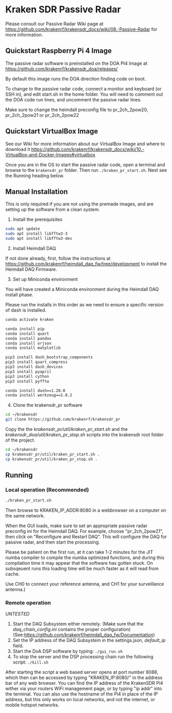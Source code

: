 # Kraken SDR Passive Radar

Please consult our Passive Radar Wiki page at https://github.com/krakenrf/krakensdr_docs/wiki/08.-Passive-Radar for more information.

## Quickstart Raspberry Pi 4 Image

The passive radar software is preinstalled on the DOA PI4 Image at https://github.com/krakenrf/krakensdr_doa/releases/

By default this image runs the DOA direction finding code on boot.

To change to the passive radar code, connect a monitor and keyboard (or SSH in), and edit start.sh in the home folder. You will need to comment out the DOA code run lines, and uncomment the passive radar lines.

Make sure to change the heimdall preconfig file to pr_2ch_2pow20, pr_2ch_2pow21 or pr_2ch_2pow22

## Quickstart VirtualBox Image

See our Wiki for more information about our VirtualBox Image and where to download it https://github.com/krakenrf/krakensdr_docs/wiki/10.-VirtualBox-and-Docker-Images#virtualbox

Once you are in the OS to start the passive radar code, open a terminal and browse to the `krakensdr_pr` folder. Then run `./kraken_pr_start.sh`. Next see the Running heading below.

## Manual Installation

This is only required if you are not using the premade images, and are setting up the software from a clean system. 

1. Install the prerequisites

``` bash
sudo apt update
sudo apt install libfftw3-3
sudo apt install libfftw3-dev
```

2. Install Heimdall DAQ

If not done already, first, follow the instructions at https://github.com/krakenrf/heimdall_daq_fw/tree/development to install the Heimdall DAQ Firmware.

3. Set up Miniconda environment

You will have created a Miniconda environment during the Heimdall DAQ install phase.

Please run the installs in this order as we need to ensure a specific version of dash is installed.

``` bash
conda activate kraken

conda install pip
conda install quart
conda install pandas
conda install orjson
conda install matplotlib

pip3 install dash_bootstrap_components
pip3 install quart_compress
pip3 install dash_devices
pip3 install pyapril
pip3 install cython
pip3 install pyfftw

conda install dash==1.20.0
conda install werkzeug==2.0.2
```

4. Clone the krakensdr_pr software

```bash
cd ~/krakensdr
git clone https://github.com/krakenrf/krakensdr_pr
```

Copy the the *krakensdr_pr/util/kraken_pr_start.sh* and the *krakensdr_doa/util/kraken_pr_stop.sh* scripts into the krakensdr root folder of the project.
```bash
cd ~/krakensdr
cp krakensdr_pr/util/kraken_pr_start.sh .
cp krakensdr_pr/util/kraken_pr_stop.sh .
```

## Running

### Local operation (Recommended)

```bash
./kraken_pr_start.sh
```

Then browse to KRAKEN_IP_ADDR:8080 in a webbrowser on a computer on the same network.

When the GUI loads, make sure to set an appropriate passive radar preconfig ini for the Heimdall DAQ. For example, choose "pr_2ch_2pow21", then click on "Reconfigure and Restart DAQ". This will configure the DAQ for passive radar, and then start the processing.

Please be patient on the first run, at it can take 1-2 minutes for the JIT numba compiler to compile the numba optimized functions, and during this compilation time it may appear that the software has gotten stuck. On subsqeuent runs this loading time will be much faster as it will read from cache.

Use CH0 to connect your reference antenna, and CH1 for your surveillance antenna.)

### Remote operation

*UNTESTED*

1. Start the DAQ Subsystem either remotely. (Make sure that the *daq_chain_config.ini* contains the proper configuration) 
    (See:https://github.com/krakenrf/heimdall_daq_fw/Documentation)
2. Set the IP address of the DAQ Subsystem in the settings.json, *default_ip* field.
3. Start the DoA DSP software by typing:
`./gui_run.sh`
4. To stop the server and the DSP processing chain run the following script:
`./kill.sh`

<p1> After starting the script a web based server opens at port number 8088, which then can be accessed by typing "KRAKEN_IP:8080/" in the address bar of any web browser. You can find the IP address of the KrakenSDR Pi4 wither via your routers WiFi management page, or by typing "ip addr" into the terminal. You can also use the hostname of the Pi4 in place of the IP address, but this only works on local networks, and not the internet, or mobile hotspot networks. </p1>
